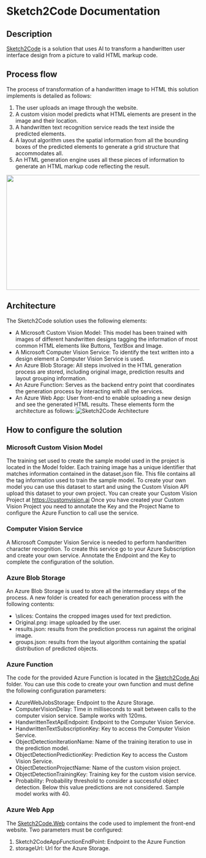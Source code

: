 # Sketch2Code Documentation

## Description
[Sketch2Code](https://www.ailab.microsoft.com/experiments/30c61484-d081-4072-99d6-e132d362b99d) is a solution that uses AI to transform a handwritten user interface design from a picture to valid HTML markup code. 

## Process flow
The process of transformation of a handwritten image to HTML this solution implements is detailed as follows:
1.	The user uploads an image through the website.
2.	A custom vision model predicts what HTML elements are present in the image and their location.
3.	A handwritten text recognition service reads the text inside the predicted elements.
4.	A layout algorithm uses the spatial information from all the bounding boxes of the predicted elements to generate a grid structure that accommodates all.
5.	An HTML generation engine uses all these pieces of information to generate an HTML markup code reflecting the result.

<p align="center">
  <img width="560" height="300" src="https://github.com/Microsoft/ailab/blob/master/Sketch2Code/images/S2C_Homepage-Carousel.gif">
</p>

## Architecture
The Sketch2Code solution uses the following elements:
-	A Microsoft Custom Vision Model: This model has been trained with images of different handwritten designs tagging the information of most common HTML elements like Buttons, TextBox and Image.
-	A Microsoft Computer Vision Service: To identify the text written into a design element a Computer Vision Service is used.
-	An Azure Blob Storage: All steps involved in the HTML generation process are stored, including original image, prediction results and layout grouping information. 
-	An Azure Function: Serves as the backend entry point that coordinates the generation process by interacting with all the services.
-	An Azure Web App: User front-end to enable uploading a new design and see the generated HTML results.
These elements form the architecture as follows:
![Sketch2Code Architecture](https://github.com/Microsoft/ailab/blob/master/Sketch2Code/images/architecture.png)


## How to configure the solution

### Microsoft Custom Vision Model
The training set used to create the sample model used in the project is located in the Model folder. Each training image has a unique identifier that matches information contained in the dataset.json file. This file contains all the tag information used to train the sample model.
To create your own model you can use this dataset to start and using the Custom Vision API upload this dataset to your own project.
You can create your Custom Vision Project at https://customvision.ai
Once you have created your Custom Vision Project you need to annotate the Key and the Project Name to configure the Azure Function to call use the service.

### Computer Vision Service
A Microsoft Computer Vision Service is needed to perform handwritten character recognition.
To create this service go to your Azure Subscription and create your own service. Annotate the Endpoint and the Key to complete the configuration of the solution.

### Azure Blob Storage
An Azure Blob Storage is used to store all the intermediary steps of the process.
A new folder is created for each generation process with the following contents:
-	\slices: Contains the cropped images used for text prediction.
-	Original.png: image uploaded by the user.
-	results.json: results from the prediction process run against the original image.
-	groups.json: results from the layout algorithm containing the spatial distribution of predicted objects.

### Azure Function
The code for the provided Azure Function is located in the [Sketch2Code.Api](https://github.com/Microsoft/ailab/tree/master/Sketch2Code/Sketch2Code.Api) folder. You can use this code to create your own function and must define the following configuration parameters:
-	AzureWebJobsStorage: Endpoint to the Azure Storage.
-	ComputerVisionDelay: Time in milliseconds to wait between calls to the computer vision service. Sample works with 120ms.
-	HandwrittenTextApiEndpoint: Endpoint to the Computer Vision Service.
-	HandwrittenTextSubscriptionKey: Key to access the Computer Vision Service.
-	ObjectDetectionIterationName: Name of the training iteration to use in the prediction model.
-	ObjectDetectionPredictionKey: Prediction Key to access the Custom Vision Service.
-	ObjectDetectionProjectName: Name of the custom vision project.
-	ObjectDetectionTrainingKey: Training key for the custom vision service.
-	Probability: Probability threshold to consider a successful object detection. Below this value predictions are not considered. Sample model works with 40. 

### Azure Web App
The [Sketch2Code.Web](https://github.com/Microsoft/ailab/tree/master/Sketch2Code/Sketch2Code.Web) contains the code used to implement the front-end website. Two parameters must be configured:
1.	Sketch2CodeAppFunctionEndPoint: Endpoint to the Azure Function
2.	storageUrl: Url for the Azure Storage. 


